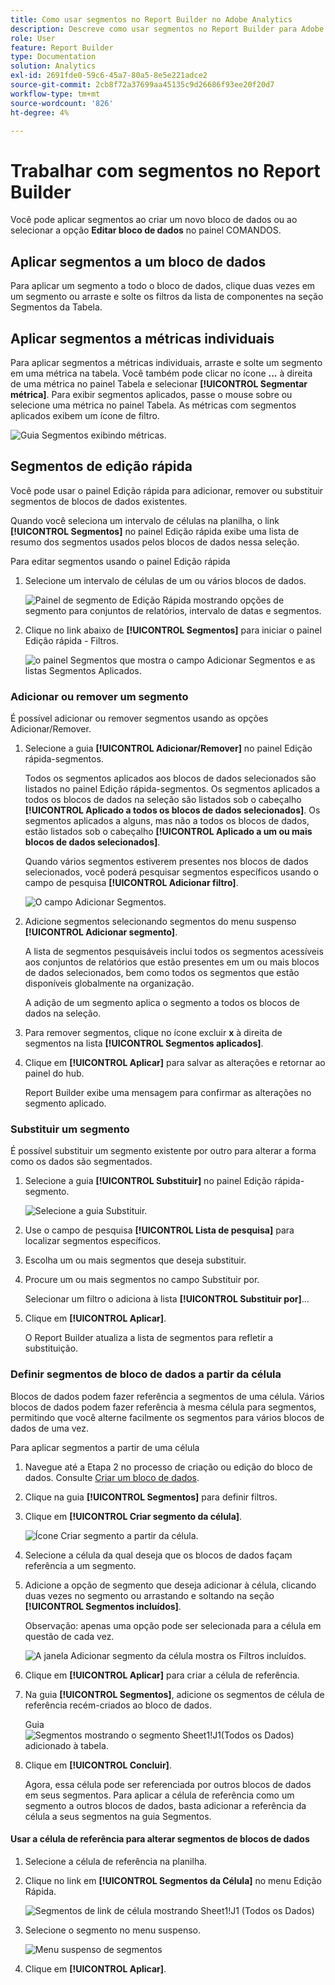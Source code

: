 ```yaml
---
title: Como usar segmentos no Report Builder no Adobe Analytics
description: Descreve como usar segmentos no Report Builder para Adobe Analytics
role: User
feature: Report Builder
type: Documentation
solution: Analytics
exl-id: 2691fde0-59c6-45a7-80a5-8e5e221adce2
source-git-commit: 2cb8f72a37699aa45135c9d26686f93ee20f20d7
workflow-type: tm+mt
source-wordcount: '826'
ht-degree: 4%

---
```


# Trabalhar com segmentos no Report Builder

Você pode aplicar segmentos ao criar um novo bloco de dados ou ao selecionar a opção **Editar bloco de dados** no painel COMANDOS.

## Aplicar segmentos a um bloco de dados

Para aplicar um segmento a todo o bloco de dados, clique duas vezes em um segmento ou arraste e solte os filtros da lista de componentes na seção Segmentos da Tabela.

## Aplicar segmentos a métricas individuais

Para aplicar segmentos a métricas individuais, arraste e solte um segmento em uma métrica na tabela. Você também pode clicar no ícone **...** à direita de uma métrica no painel Tabela e selecionar **[!UICONTROL Segmentar métrica]**. Para exibir segmentos aplicados, passe o mouse sobre ou selecione uma métrica no painel Tabela. As métricas com segmentos aplicados exibem um ícone de filtro.

![Guia Segmentos exibindo métricas.](./assets/filter_by.png)

## Segmentos de edição rápida

Você pode usar o painel Edição rápida para adicionar, remover ou substituir segmentos de blocos de dados existentes.

Quando você seleciona um intervalo de células na planilha, o link **[!UICONTROL Segmentos]** no painel Edição rápida exibe uma lista de resumo dos segmentos usados pelos blocos de dados nessa seleção.

Para editar segmentos usando o painel Edição rápida

1. Selecione um intervalo de células de um ou vários blocos de dados.

   ![Painel de segmento de Edição Rápida mostrando opções de segmento para conjuntos de relatórios, intervalo de datas e segmentos.](./assets/select_multiple_dbs.png)

1. Clique no link abaixo de **[!UICONTROL Segmentos]** para iniciar o painel Edição rápida - Filtros.

   ![o painel Segmentos que mostra o campo Adicionar Segmentos e as listas Segmentos Aplicados.](./assets/quick_edit_filters.png)

### Adicionar ou remover um segmento

É possível adicionar ou remover segmentos usando as opções Adicionar/Remover.

1. Selecione a guia **[!UICONTROL Adicionar/Remover]** no painel Edição rápida-segmentos.

   Todos os segmentos aplicados aos blocos de dados selecionados são listados no painel Edição rápida-segmentos. Os segmentos aplicados a todos os blocos de dados na seleção são listados sob o cabeçalho **[!UICONTROL Aplicado a todos os blocos de dados selecionados]**. Os segmentos aplicados a alguns, mas não a todos os blocos de dados, estão listados sob o cabeçalho **[!UICONTROL Aplicado a um ou mais blocos de dados selecionados]**.

   Quando vários segmentos estiverem presentes nos blocos de dados selecionados, você poderá pesquisar segmentos específicos usando o campo de pesquisa **[!UICONTROL Adicionar filtro]**.

   ![O campo Adicionar Segmentos.](./assets/add_filter.png)

1. Adicione segmentos selecionando segmentos do menu suspenso **[!UICONTROL Adicionar segmento]**.

   A lista de segmentos pesquisáveis inclui todos os segmentos acessíveis aos conjuntos de relatórios que estão presentes em um ou mais blocos de dados selecionados, bem como todos os segmentos que estão disponíveis globalmente na organização.

   A adição de um segmento aplica o segmento a todos os blocos de dados na seleção.

1. Para remover segmentos, clique no ícone excluir **x** à direita de segmentos na lista **[!UICONTROL Segmentos aplicados]**.

1. Clique em **[!UICONTROL Aplicar]** para salvar as alterações e retornar ao painel do hub.

   Report Builder exibe uma mensagem para confirmar as alterações no segmento aplicado.

### Substituir um segmento

É possível substituir um segmento existente por outro para alterar a forma como os dados são segmentados.

1. Selecione a guia **[!UICONTROL Substituir]** no painel Edição rápida-segmento.

   ![Selecione a guia Substituir.](./assets/replace_filter.png)

1. Use o campo de pesquisa **[!UICONTROL Lista de pesquisa]** para localizar segmentos específicos.

1. Escolha um ou mais segmentos que deseja substituir.

1. Procure um ou mais segmentos no campo Substituir por.

   Selecionar um filtro o adiciona à lista **[!UICONTROL Substituir por]**...

1. Clique em **[!UICONTROL Aplicar]**.

   O Report Builder atualiza a lista de segmentos para refletir a substituição.

### Definir segmentos de bloco de dados a partir da célula

Blocos de dados podem fazer referência a segmentos de uma célula. Vários blocos de dados podem fazer referência à mesma célula para segmentos, permitindo que você alterne facilmente os segmentos para vários blocos de dados de uma vez.

Para aplicar segmentos a partir de uma célula

1. Navegue até a Etapa 2 no processo de criação ou edição do bloco de dados. Consulte [Criar um bloco de dados](./create-a-data-block.md).
1. Clique na guia **[!UICONTROL Segmentos]** para definir filtros.
1. Clique em **[!UICONTROL Criar segmento da célula]**.

   ![Ícone Criar segmento a partir da célula.](./assets/create-filter-from-cell.png)

1. Selecione a célula da qual deseja que os blocos de dados façam referência a um segmento.

1. Adicione a opção de segmento que deseja adicionar à célula, clicando duas vezes no segmento ou arrastando e soltando na seção **[!UICONTROL Segmentos incluídos]**.

   Observação: apenas uma opção pode ser selecionada para a célula em questão de cada vez.

   ![A janela Adicionar segmento da célula mostra os Filtros incluídos.](./assets/select-filters.png)

1. Clique em **[!UICONTROL Aplicar]** para criar a célula de referência.

1. Na guia **[!UICONTROL Segmentos]**, adicione os segmentos de célula de referência recém-criados ao bloco de dados.

   Guia ![Segmentos mostrando o segmento Sheet1!J1(Todos os Dados) adicionado à tabela.](./assets/reference-cell-filter.png)

1. Clique em **[!UICONTROL Concluir]**.

   Agora, essa célula pode ser referenciada por outros blocos de dados em seus segmentos. Para aplicar a célula de referência como um segmento a outros blocos de dados, basta adicionar a referência da célula a seus segmentos na guia Segmentos.

#### Usar a célula de referência para alterar segmentos de blocos de dados

1. Selecione a célula de referência na planilha.

1. Clique no link em **[!UICONTROL Segmentos da Célula]** no menu Edição Rápida.

   ![Segmentos de link de célula mostrando Sheet1!J1 (Todos os Dados)](./assets/filters-from-cell-link.png)

1. Selecione o segmento no menu suspenso.

   ![Menu suspenso de segmentos](./assets/filter-drop-down.png)

1. Clique em **[!UICONTROL Aplicar]**.
